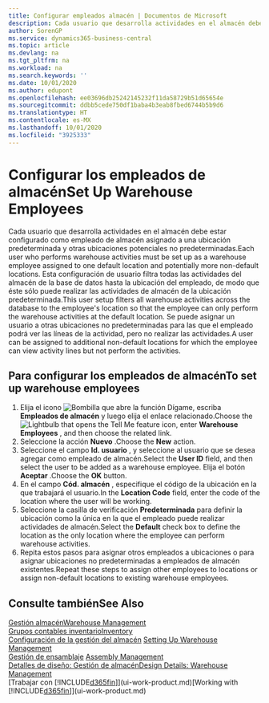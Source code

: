 ```yaml
---
title: Configurar empleados almacén | Documentos de Microsoft
description: Cada usuario que desarrolla actividades en el almacén debe estar configurado como empleado de almacén asignado a una ubicación predeterminada y otras ubicaciones potenciales no predeterminadas.
author: SorenGP
ms.service: dynamics365-business-central
ms.topic: article
ms.devlang: na
ms.tgt_pltfrm: na
ms.workload: na
ms.search.keywords: ''
ms.date: 10/01/2020
ms.author: edupont
ms.openlocfilehash: ee03696db25242145232f11da58729b51d65654e
ms.sourcegitcommit: ddbb5cede750df1baba4b3eab8fbed6744b5b9d6
ms.translationtype: HT
ms.contentlocale: es-MX
ms.lasthandoff: 10/01/2020
ms.locfileid: "3925333"
---
```

# <a name="set-up-warehouse-employees"></a><span data-ttu-id="babda-103">Configurar los empleados de almacén</span><span class="sxs-lookup"><span data-stu-id="babda-103">Set Up Warehouse Employees</span></span>
<span data-ttu-id="babda-104">Cada usuario que desarrolla actividades en el almacén debe estar configurado como empleado de almacén asignado a una ubicación predeterminada y otras ubicaciones potenciales no predeterminadas.</span><span class="sxs-lookup"><span data-stu-id="babda-104">Each user who performs warehouse activities must be set up as a warehouse employee assigned to one default location and potentially more non-default locations.</span></span> <span data-ttu-id="babda-105">Esta configuración de usuario filtra todas las actividades del almacén de la base de datos hasta la ubicación del empleado, de modo que éste sólo puede realizar las actividades de almacén de la ubicación predeterminada.</span><span class="sxs-lookup"><span data-stu-id="babda-105">This user setup filters all warehouse activities across the database to the employee's location so that the employee can only perform the warehouse activities at the default location.</span></span> <span data-ttu-id="babda-106">Se puede asignar un usuario a otras ubicaciones no predeterminadas para las que el empleado podrá ver las líneas de la actividad, pero no realizar las actividades.</span><span class="sxs-lookup"><span data-stu-id="babda-106">A user can be assigned to additional non-default locations for which the employee can view activity lines but not perform the activities.</span></span>

## <a name="to-set-up-warehouse-employees"></a><span data-ttu-id="babda-107">Para configurar los empleados de almacén</span><span class="sxs-lookup"><span data-stu-id="babda-107">To set up warehouse employees</span></span>  
1.  <span data-ttu-id="babda-108">Elija el icono ![Bombilla que abre la función Dígame](media/ui-search/search_small.png "Dígame qué desea hacer"), escriba **Empleados de almacén** y luego elija el enlace relacionado.</span><span class="sxs-lookup"><span data-stu-id="babda-108">Choose the ![Lightbulb that opens the Tell Me feature](media/ui-search/search_small.png "Tell me what you want to do") icon, enter **Warehouse Employees** , and then choose the related link.</span></span>  
2. <span data-ttu-id="babda-109">Seleccione la acción **Nuevo** .</span><span class="sxs-lookup"><span data-stu-id="babda-109">Choose the **New** action.</span></span>  
3. <span data-ttu-id="babda-110">Seleccione el campo **Id. usuario** , y seleccione al usuario que se desea agregar como empleado de almacén.</span><span class="sxs-lookup"><span data-stu-id="babda-110">Select the **User ID** field, and then select the user to be added as a warehouse employee.</span></span> <span data-ttu-id="babda-111">Elija el botón **Aceptar** .</span><span class="sxs-lookup"><span data-stu-id="babda-111">Choose the **OK** button.</span></span>  
6.  <span data-ttu-id="babda-112">En el campo **Cód. almacén** , especifique el código de la ubicación en la que trabajará el usuario.</span><span class="sxs-lookup"><span data-stu-id="babda-112">In the **Location Code** field, enter the code of the location where the user will be working.</span></span>  
7.  <span data-ttu-id="babda-113">Seleccione la casilla de verificación **Predeterminada** para definir la ubicación como la única en la que el empleado puede realizar actividades de almacén.</span><span class="sxs-lookup"><span data-stu-id="babda-113">Select the **Default** check box to define the location as the only location where the employee can perform warehouse activities.</span></span>  
8.  <span data-ttu-id="babda-114">Repita estos pasos para asignar otros empleados a ubicaciones o para asignar ubicaciones no predeterminadas a empleados de almacén existentes.</span><span class="sxs-lookup"><span data-stu-id="babda-114">Repeat these steps to assign other employees to locations or assign non-default locations to existing warehouse employees.</span></span>  

## <a name="see-also"></a><span data-ttu-id="babda-115">Consulte también</span><span class="sxs-lookup"><span data-stu-id="babda-115">See Also</span></span>  
[<span data-ttu-id="babda-116">Gestión almacén</span><span class="sxs-lookup"><span data-stu-id="babda-116">Warehouse Management</span></span>](warehouse-manage-warehouse.md)  
[<span data-ttu-id="babda-117">Grupos contables inventario</span><span class="sxs-lookup"><span data-stu-id="babda-117">Inventory</span></span>](inventory-manage-inventory.md)  
<span data-ttu-id="babda-118">[Configuración de la gestión del almacén](warehouse-setup-warehouse.md)   </span><span class="sxs-lookup"><span data-stu-id="babda-118">[Setting Up Warehouse Management](warehouse-setup-warehouse.md)   </span></span>  
<span data-ttu-id="babda-119">[Gestión de ensamblaje](assembly-assemble-items.md)  </span><span class="sxs-lookup"><span data-stu-id="babda-119">[Assembly Management](assembly-assemble-items.md)  </span></span>  
[<span data-ttu-id="babda-120">Detalles de diseño: Gestión de almacén</span><span class="sxs-lookup"><span data-stu-id="babda-120">Design Details: Warehouse Management</span></span>](design-details-warehouse-management.md)  
<span data-ttu-id="babda-121">[Trabajar con [!INCLUDE[d365fin](includes/d365fin_md.md)]](ui-work-product.md)</span><span class="sxs-lookup"><span data-stu-id="babda-121">[Working with [!INCLUDE[d365fin](includes/d365fin_md.md)]](ui-work-product.md)</span></span>  
